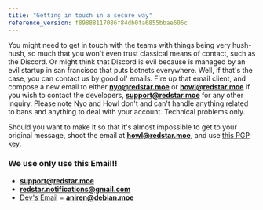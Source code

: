 ```yaml
---
title: "Getting in touch in a secure way"
reference_version: f89888117086f84db0fa6855bbae606c
---
```

You might need to get in touch with the teams with things being very hush-hush, so much that you won't even trust classical means of contact, such as the Discord. Or might think that Discord is evil because is managed by an evil startup in san francisco that puts botnets everywhere. Well, if that's the case, you can contact us by good ol' emails. Fire up that email client, and compose a new email to either **nyo@redstar.moe** or **howl@redstar.moe** if you wish to contact the developers, **support@redstar.moe** for any other inquiry. Please note Nyo and Howl don't and can't handle anything related to bans and anything to deal with your account. Technical problems only.

Should you want to make it so that it's almost impossible to get to your original message, shoot the email at **howl@redstar.moe**, and use [this PGP key](https://pgp.mit.edu/pks/lookup?op=vindex&search=0x40D328300D245DA5).

### We use only use this Email!!
- [**support@redstar.moe**](mailto:support@redstar.moe)
- [**redstar.notifications@gmail.com**](mailto:redstar.notifications@gmail.com)
- [Dev's Email](/u/1000) = [**aniren@debian.moe**](mailto:aniren@debian.moe)